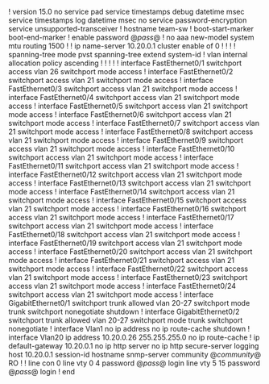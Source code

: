 !
version 15.0
no service pad
service timestamps debug datetime msec
service timestamps log datetime msec
no service password-encryption
service unsupported-transceiver
!
hostname team-sw
!
boot-start-marker
boot-end-marker
!
enable password @_pass_@
!
no aaa new-model
system mtu routing 1500
!
!
ip name-server 10.20.0.1
cluster enable of 0
!
!
!
!
spanning-tree mode pvst
spanning-tree extend system-id
!
vlan internal allocation policy ascending
!
!
!
!
!
interface FastEthernet0/1
 switchport access vlan 26
 switchport mode access
!
interface FastEthernet0/2
 switchport access vlan 21
 switchport mode access
!
interface FastEthernet0/3
 switchport access vlan 21
 switchport mode access
!
interface FastEthernet0/4
 switchport access vlan 21
 switchport mode access
!
interface FastEthernet0/5
 switchport access vlan 21
 switchport mode access
!
interface FastEthernet0/6
 switchport access vlan 21
 switchport mode access
!
interface FastEthernet0/7
 switchport access vlan 21
 switchport mode access
!
interface FastEthernet0/8
 switchport access vlan 21
 switchport mode access
!
interface FastEthernet0/9
 switchport access vlan 21
 switchport mode access
!
interface FastEthernet0/10
 switchport access vlan 21
 switchport mode access
!
interface FastEthernet0/11
 switchport access vlan 21
 switchport mode access
!
interface FastEthernet0/12
 switchport access vlan 21
 switchport mode access
!
interface FastEthernet0/13
 switchport access vlan 21
 switchport mode access
!
interface FastEthernet0/14
 switchport access vlan 21
 switchport mode access
!
interface FastEthernet0/15
 switchport access vlan 21
 switchport mode access
!
interface FastEthernet0/16
 switchport access vlan 21
 switchport mode access
!
interface FastEthernet0/17
 switchport access vlan 21
 switchport mode access
!
interface FastEthernet0/18
 switchport access vlan 21
 switchport mode access
!
interface FastEthernet0/19
 switchport access vlan 21
 switchport mode access
!
interface FastEthernet0/20
 switchport access vlan 21
 switchport mode access
!
interface FastEthernet0/21
 switchport access vlan 21
 switchport mode access
!
interface FastEthernet0/22
 switchport access vlan 21
 switchport mode access
!
interface FastEthernet0/23
 switchport access vlan 21
 switchport mode access
!
interface FastEthernet0/24
 switchport access vlan 21
 switchport mode access
!
interface GigabitEthernet0/1
 switchport trunk allowed vlan 20-27
 switchport mode trunk
 switchport nonegotiate
 shutdown
!
interface GigabitEthernet0/2
 switchport trunk allowed vlan 20-27
 switchport mode trunk
 switchport nonegotiate
!
interface Vlan1
 no ip address
 no ip route-cache
 shutdown
!
interface Vlan20
 ip address 10.20.0.26 255.255.255.0
 no ip route-cache
!
ip default-gateway 10.20.0.1
no ip http server
no ip http secure-server
logging host 10.20.0.1 session-id hostname
snmp-server community @_community_@ RO
!
!
line con 0
line vty 0 4
 password @_pass_@
 login
line vty 5 15
 password @_pass_@
 login
!
end

